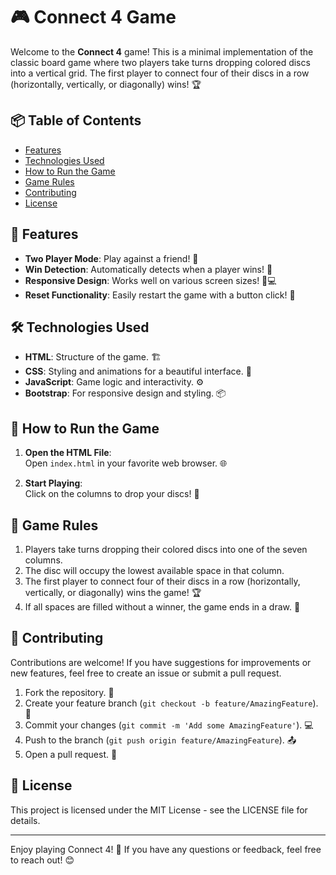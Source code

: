 # 🎮 Connect 4 Game

Welcome to the **Connect 4** game! This is a minimal implementation of the classic board game where two players take turns dropping colored discs into a vertical grid. The first player to connect four of their discs in a row (horizontally, vertically, or diagonally) wins! 🏆

## 📦 Table of Contents

- [Features](#features)
- [Technologies Used](#technologies-used)
- [How to Run the Game](#how-to-run-the-game)
- [Game Rules](#game-rules)
- [Contributing](#contributing)
- [License](#license)

## 🚀 Features

- **Two Player Mode**: Play against a friend! 👥
- **Win Detection**: Automatically detects when a player wins! 🎉
- **Responsive Design**: Works well on various screen sizes! 📱💻
- **Reset Functionality**: Easily restart the game with a button click! 🔄

## 🛠️ Technologies Used

- **HTML**: Structure of the game. 🏗️
- **CSS**: Styling and animations for a beautiful interface. 🎨
- **JavaScript**: Game logic and interactivity. ⚙️
- **Bootstrap**: For responsive design and styling. 📦

## 🏁 How to Run the Game

1. **Open the HTML File**:  
   Open `index.html` in your favorite web browser. 🌐
   
2. **Start Playing**:  
   Click on the columns to drop your discs! 🎲

## 📜 Game Rules

1. Players take turns dropping their colored discs into one of the seven columns.
2. The disc will occupy the lowest available space in that column.
3. The first player to connect four of their discs in a row (horizontally, vertically, or diagonally) wins the game! 🏆
4. If all spaces are filled without a winner, the game ends in a draw. 🤝

## 🤝 Contributing

Contributions are welcome! If you have suggestions for improvements or new features, feel free to create an issue or submit a pull request.

1. Fork the repository. 🍴
2. Create your feature branch (`git checkout -b feature/AmazingFeature`). 🌟
3. Commit your changes (`git commit -m 'Add some AmazingFeature'`). 💻
4. Push to the branch (`git push origin feature/AmazingFeature`). 📤
5. Open a pull request. 🔄

## 📄 License

This project is licensed under the MIT License - see the LICENSE file for details.

---

Enjoy playing Connect 4! 🎉 If you have any questions or feedback, feel free to reach out! 😊
